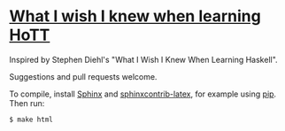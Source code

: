 # [What I wish I knew when learning HoTT](https://abooij.github.io/wiwikwlhott/)

Inspired by Stephen Diehl's "What I Wish I Knew When Learning Haskell".

Suggestions and pull requests welcome.

To compile, install [Sphinx](http://www.sphinx-doc.org/) and
[sphinxcontrib-latex](https://github.com/mcmtroffaes/sphinxcontrib-bibtex/),
for example using [pip](https://pypi.python.org/pypi). Then run:

```
$ make html
```

